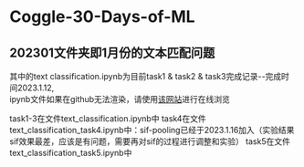 # Coggle-30-Days-of-ML

## 202301文件夹即1月份的文本匹配问题

其中的text classification.ipynb为目前task1 & task2 & task3完成记录--完成时间2023.1.12,  
ipynb文件如果在github无法渲染，请使用[该网站](https://nbviewer.jupyter.org)进行在线浏览

task1-3在文件text_classification.ipynb中
task4在文件text_classification_task4.ipynb中：sif-pooling已经于2023.1.16加入（实验结果sif效果最差，应该是有问题，需要再对sif的过程进行调整和实验）
task5在文件text_classification_task5.ipynb中
